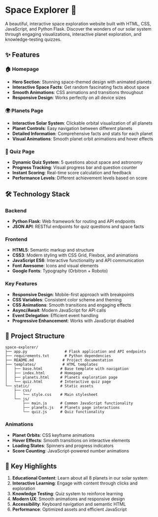# Space Explorer 🚀

A beautiful, interactive space exploration website built with HTML, CSS, JavaScript, and Python Flask. Discover the wonders of our solar system through engaging visualizations, interactive planet exploration, and knowledge-testing quizzes.

## ✨ Features

### 🏠 Homepage
- **Hero Section**: Stunning space-themed design with animated planets
- **Interactive Space Facts**: Get random fascinating facts about space
- **Smooth Animations**: CSS animations and transitions throughout
- **Responsive Design**: Works perfectly on all device sizes

### 🌍 Planets Page
- **Interactive Solar System**: Clickable orbital visualization of all planets
- **Planet Controls**: Easy navigation between different planets
- **Detailed Information**: Comprehensive facts and stats for each planet
- **Visual Animations**: Smooth planet orbit animations and hover effects

### 🧠 Quiz Page
- **Dynamic Quiz System**: 5 questions about space and astronomy
- **Progress Tracking**: Visual progress bar and question counter
- **Instant Scoring**: Real-time score calculation and feedback
- **Performance Levels**: Different achievement levels based on score

## 🛠 Technology Stack

### Backend
- **Python Flask**: Web framework for routing and API endpoints
- **JSON API**: RESTful endpoints for quiz questions and space facts

### Frontend
- **HTML5**: Semantic markup and structure
- **CSS3**: Modern styling with CSS Grid, Flexbox, and animations
- **JavaScript ES6**: Interactive functionality and API communication
- **Font Awesome**: Icons and visual elements
- **Google Fonts**: Typography (Orbitron + Roboto)

### Key Features
- **Responsive Design**: Mobile-first approach with breakpoints
- **CSS Variables**: Consistent color scheme and theming
- **CSS Animations**: Smooth transitions and engaging effects
- **Async/Await**: Modern JavaScript for API calls
- **Event Delegation**: Efficient event handling
- **Progressive Enhancement**: Works with JavaScript disabled

## 📁 Project Structure

```
space-explorer/
├── app.py                 # Flask application and API endpoints
├── requirements.txt       # Python dependencies
├── README.md             # Project documentation
├── templates/            # HTML templates
│   ├── base.html        # Base template with navigation
│   ├── index.html       # Homepage
│   ├── planets.html     # Planets exploration page
│   └── quiz.html        # Interactive quiz page
└── static/              # Static assets
    ├── css/
    │   └── style.css    # Main stylesheet
    └── js/
        ├── main.js      # Common JavaScript functionality
        ├── planets.js   # Planets page interactions
        └── quiz.js      # Quiz functionality
```

### Animations
- **Planet Orbits**: CSS keyframe animations
- **Hover Effects**: Smooth transitions on interactive elements
- **Loading States**: Spinners and progress indicators
- **Score Counting**: JavaScript-powered number animations

## 🌟 Key Highlights

1. **Educational Content**: Learn about all 8 planets in our solar system
2. **Interactive Learning**: Engage with content through clicks and exploration
3. **Knowledge Testing**: Quiz system to reinforce learning
4. **Modern UX**: Smooth animations and responsive design
5. **Accessibility**: Keyboard navigation and semantic HTML
6. **Performance**: Optimized assets and efficient JavaScript
